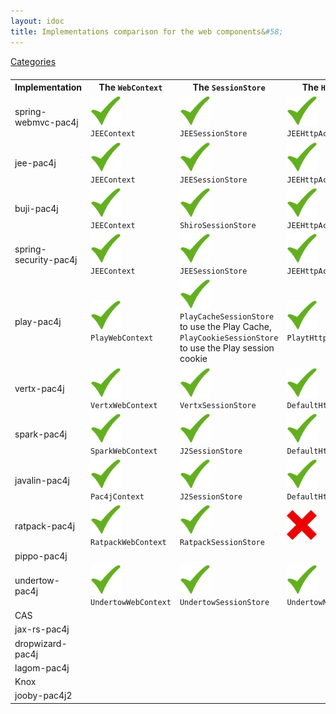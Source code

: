 ```yaml
---
layout: idoc
title: Implementations comparison for the web components&#58;
---
```


[<i class="fa fa-long-arrow-left fa-2x" aria-hidden="true"></i> Categories](./comparison.html)

<style>
    table {
        margin-top: 20px
    }
    table img {
        border: 0
    }
</style>

<table class="centered">
    <tr>
        <th>Implementation</th>
        <th>The <code class="highlighter-rouge">WebContext</code></th>
        <th>The <code class="highlighter-rouge">SessionStore</code></th>
        <th>The <code class="highlighter-rouge">HTTPActionAdapater</code></th>
    </tr>
    <tr>
        <td>spring-webmvc-pac4j</td>
        <td><img src="/img/green_check.png" /><br /><code class="highlighter-rouge">JEEContext</code></td>
        <td><img src="/img/green_check.png" /><br /><code class="highlighter-rouge">JEESessionStore</code></td>
        <td><img src="/img/green_check.png" /><br /><code class="highlighter-rouge">JEEHttpActionAdapter.INSTANCE</code></td>
    </tr>
    <tr>
        <td>jee-pac4j</td>
        <td><img src="/img/green_check.png" /><br /><code class="highlighter-rouge">JEEContext</code></td>
        <td><img src="/img/green_check.png" /><br /><code class="highlighter-rouge">JEESessionStore</code></td>
        <td><img src="/img/green_check.png" /><br /><code class="highlighter-rouge">JEEHttpActionAdapter.INSTANCE</code></td>
    </tr>
    <tr>
        <td>buji-pac4j</td>
        <td><img src="/img/green_check.png" /><br /><code class="highlighter-rouge">JEEContext</code></td>
        <td><img src="/img/green_check.png" /><br /><code class="highlighter-rouge">ShiroSessionStore</code></td>
        <td><img src="/img/green_check.png" /><br /><code class="highlighter-rouge">JEEHttpActionAdapter.INSTANCE</code></td>
    </tr>
    <tr>
        <td>spring-security-pac4j</td>
        <td><img src="/img/green_check.png" /><br /><code class="highlighter-rouge">JEEContext</code></td>
        <td><img src="/img/green_check.png" /><br /><code class="highlighter-rouge">JEESessionStore</code></td>
        <td><img src="/img/green_check.png" /><br /><code class="highlighter-rouge">JEEHttpActionAdapter.INSTANCE</code></td>
    </tr>
    <tr>
        <td>play-pac4j</td>
        <td><img src="/img/green_check.png" /><br /><code class="highlighter-rouge">PlayWebContext</code></td>
        <td><img src="/img/green_check.png" /><br /><code class="highlighter-rouge">PlayCacheSessionStore</code> to use the Play Cache, <code class="highlighter-rouge">PlayCookieSessionStore</code> to use the Play session cookie</td>
        <td><img src="/img/green_check.png" /><br /><code class="highlighter-rouge">PlaytHttpActionAdapter</code></td>
    </tr>
    <tr>
        <td>vertx-pac4j</td>
        <td><img src="/img/green_check.png" /><br /><code class="highlighter-rouge">VertxWebContext</code></td>
        <td><img src="/img/green_check.png" /><br /><code class="highlighter-rouge">VertxSessionStore</code></td>
        <td><img src="/img/green_check.png" /><br /><code class="highlighter-rouge">DefaultHttpActionAdapter</code></td>
    </tr>
    <tr>
        <td>spark-pac4j</td>
        <td><img src="/img/green_check.png" /><br /><code class="highlighter-rouge">SparkWebContext</code></td>
        <td><img src="/img/green_check.png" /><br /><code class="highlighter-rouge">J2SessionStore</code></td>
        <td><img src="/img/green_check.png" /><br /><code class="highlighter-rouge">DefaultHttpActionAdapter</code></td>
    </tr>
    <tr>
        <td>javalin-pac4j</td>
        <td><img src="/img/green_check.png" /><br /><code class="highlighter-rouge">Pac4jContext</code></td>
        <td><img src="/img/green_check.png" /><br /><code class="highlighter-rouge">J2SessionStore</code></td>
        <td><img src="/img/green_check.png" /><br /><code class="highlighter-rouge">DefaultHttpActionAdapter</code></td>
    </tr>
    <tr>
        <td>ratpack-pac4j</td>
        <td><img src="/img/green_check.png" /><br /><code class="highlighter-rouge">RatpackWebContext</code></td>
        <td><img src="/img/green_check.png" /><br /><code class="highlighter-rouge">RatpackSessionStore</code></td>
        <td><img src="/img/red_cross.png" /></td>
    </tr>
    <tr>
        <td>pippo-pac4j</td>
        <td></td>
        <td></td>
        <td></td>
    </tr>
    <tr>
        <td>undertow-pac4j</td>
        <td><img src="/img/green_check.png" /><br /><code class="highlighter-rouge">UndertowWebContext</code></td>
        <td><img src="/img/green_check.png" /><br /><code class="highlighter-rouge">UndertowSessionStore</code></td>
        <td><img src="/img/green_check.png" /><br /><code class="highlighter-rouge">UndertowNopHttpActionAdapter</code></td>
    </tr>
    <tr>
        <td>CAS</td>
        <td></td>
        <td></td>
        <td></td>
    </tr>
    <tr>
        <td>jax-rs-pac4j</td>
        <td></td>
        <td></td>
        <td></td>
    </tr>
    <tr>
        <td>dropwizard-pac4j</td>
        <td></td>
        <td></td>
        <td></td>
    </tr>
    <tr>
        <td>lagom-pac4j</td>
        <td></td>
        <td></td>
        <td></td>
    </tr>
    <tr>
        <td>Knox</td>
        <td></td>
        <td></td>
        <td></td>
    </tr>
    <tr>
        <td>jooby-pac4j2</td>
        <td></td>
        <td></td>
        <td></td>
    </tr>
</table>
